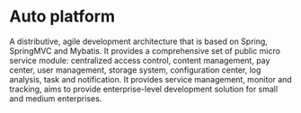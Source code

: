 # Auto platform
A distributive, agile development architecture that is based on Spring, SpringMVC and Mybatis. It provides a comprehensive set of public micro service module: centralized access control, content management, pay center, user management, storage system, configuration center, log analysis, task and notification. It provides service management, monitor and tracking, aims to provide enterprise-level development solution for small and medium enterprises. 